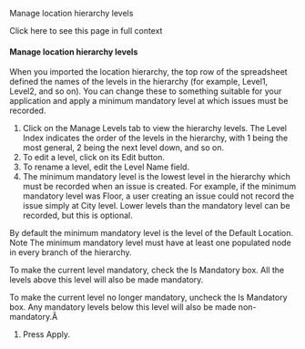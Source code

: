 Manage location hierarchy levels

Click here to see this page in full context

####  Manage location hierarchy levels

When you imported the location hierarchy, the top row of the spreadsheet
defined the names of the levels in the hierarchy (for example, Level1, Level2,
and so on). You can change these to something suitable for your application
and apply a minimum mandatory level at which issues must be recorded.

  1. Click on the Manage Levels tab to view the hierarchy levels. The Level Index indicates the order of the levels in the hierarchy, with 1 being the most general, 2 being the next level down, and so on. 
  2. To edit a level, click on its Edit button. 
  3. To rename a level, edit the Level Name field. 
  4. The minimum mandatory level is the lowest level in the hierarchy which must be recorded when an issue is created. For example, if the minimum mandatory level was Floor, a user creating an issue could not record the issue simply at City level. Lower levels than the mandatory level can be recorded, but this is optional. 

By default the minimum mandatory level is the level of the Default Location.
Note The minimum mandatory level must have at least one populated node in
every branch of the hierarchy.

To make the current level mandatory, check the Is Mandatory box. All the
levels above this level will also be made mandatory.

To make the current level no longer mandatory, uncheck the Is Mandatory box.
Any mandatory levels below this level will also be made non-mandatory.Â

  1. Press Apply. 

